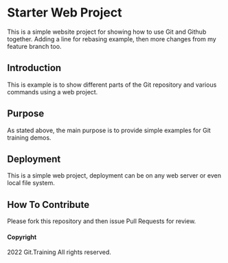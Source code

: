 # Starter Web Project

This is a simple website project for showing how to use Git and Github together. Adding a line for rebasing example, then more changes from my feature branch too.
                                                                      
## Introduction
This is example is to show different parts of the Git repository and various commands using a web project.


## Purpose

As stated above, the main purpose is to provide simple examples for Git training demos.

## Deployment

This is a simple web project, deployment can be on any web server or even local file system.

## How To Contribute

Please fork this repository and then issue Pull Requests for review.

#### Copyright

2022 Git.Training All rights reserved.